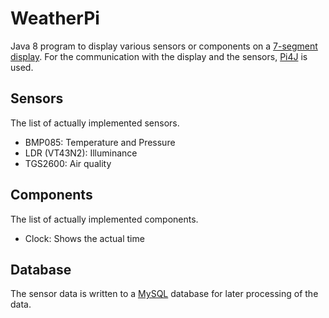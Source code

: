 # WeatherPi

Java 8 program to display various sensors or components on a [7-segment display](https://learn.adafruit.com/adafruit-led-backpack/1-2-inch-7-segment-backpack). For the communication with the display and the sensors, [Pi4J](http://pi4j.com/) is used.

## Sensors
The list of actually implemented sensors.

*   BMP085: Temperature and Pressure
*   LDR (VT43N2): Illuminance
*   TGS2600: Air quality

## Components
The list of actually implemented components.

*   Clock: Shows the actual time

## Database
The sensor data is written to a [MySQL](http://www.mysql.com/) database for later processing of the data.
